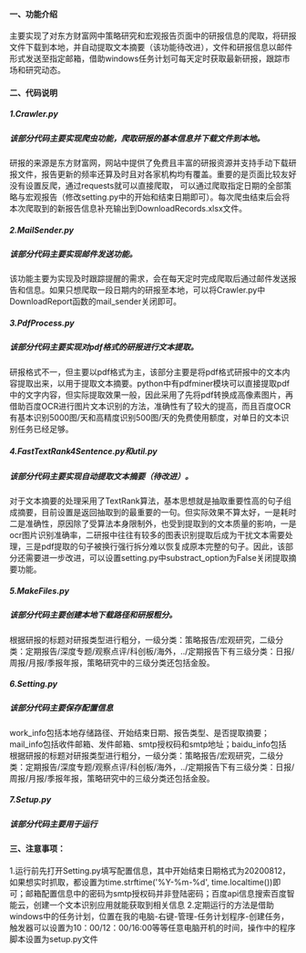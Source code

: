 #### 一、功能介绍
  主要实现了对东方财富网中策略研究和宏观报告页面中的研报信息的爬取，将研报文件下载到本地，并自动提取文本摘要（该功能待改进），文件和研报信息以邮件形式发送至指定邮箱，借助windows任务计划可每天定时获取最新研报，跟踪市场和研究动态。
  
#### 二、代码说明
##### 1.Crawler.py
##### 该部分代码主要实现爬虫功能，爬取研报的基本信息并下载文件到本地。
  研报的来源是东方财富网，网站中提供了免费且丰富的研报资源并支持手动下载研报文件，报告更新的频率还算及时且对各家机构均有覆盖。重要的是页面比较友好没有设置反爬，通过requests就可以直接爬取，
可以通过爬取指定日期的全部策略与宏观报告（修改setting.py中的开始和结束日期即可）。每次爬虫结束后会将本次爬取到的新报告信息补充输出到DownloadRecords.xlsx文件。
##### 2.MailSender.py
##### 该部分代码主要实现邮件发送功能。
  该功能主要为实现及时跟踪提醒的需求，会在每天定时完成爬取后通过邮件发送报告和信息。如果只想爬取一段日期内的研报至本地，可以将Crawler.py中DownloadReport函数的mail_sender关闭即可。
##### 3.PdfProcess.py
##### 该部分代码主要实现对pdf格式的研报进行文本提取。
  研报格式不一，但主要以pdf格式为主，该部分主要是将pdf格式研报中的文本内容提取出来，以用于提取文本摘要。python中有pdfminer模块可以直接提取pdf中的文字内容，但实际提取效果一般，因此采用了先将pdf转换成高像素图片，再借助百度OCR进行图片文本识别的方法，准确性有了较大的提高，而且百度OCR有基本识别5000图/天和高精度识别500图/天的免费使用额度，对单日的文本识别任务已经足够。
##### 4.FastTextRank4Sentence.py和util.py
##### 该部分代码主要实现自动提取文本摘要（待改进）。
  对于文本摘要的处理采用了TextRank算法，基本思想就是抽取重要性高的句子组成摘要，目前设置是返回抽取到的最重要的一句。但实际效果不算太好，一是耗时二是准确性，原因除了受算法本身限制外，也受到提取到的文本质量的影响，一是ocr图片识别准确率，二研报中往往有较多的图表识别提取后成为干扰文本需要处理，三是pdf提取的句子被换行强行拆分难以恢复成原本完整的句子。因此，该部分还需要进一步改进，可以设置setting.py中substract_option为False关闭提取摘要功能。
##### 5.MakeFiles.py
##### 该部分代码主要创建本地下载路径和研报粗分。
  根据研报的标题对研报类型进行粗分，一级分类：策略报告/宏观研究，二级分类：定期报告/深度专题/观察点评/科创板/海外，../定期报告下有三级分类：日报/周报/月报/季报年报，策略研究中的三级分类还包括金股。
##### 6.Setting.py
##### 该部分代码主要保存配置信息
  work_info包括本地存储路径、开始结束日期、报告类型、是否提取摘要；mail_info包括收件邮箱、发件邮箱、smtp授权码和smtp地址；baidu_info包括
  根据研报的标题对研报类型进行粗分，一级分类：策略报告/宏观研究，二级分类：定期报告/深度专题/观察点评/科创板/海外，../定期报告下有三级分类：日报/周报/月报/季报年报，策略研究中的三级分类还包括金股。
##### 7.Setup.py
##### 该部分代码主要用于运行

#### 三、注意事项：
1.运行前先打开Setting.py填写配置信息，其中开始结束日期格式为20200812，如果想实时抓取，都设置为time.strftime('%Y-%m-%d', time.localtime())即可；邮箱配置信息中的密码为smtp授权码并非登陆密码；百度api信息搜索百度智能云，创建一个文本识别应用就能获取到相关信息
2.定期运行的方法是借助windows中的任务计划，位置在我的电脑-右键-管理-任务计划程序-创建任务，触发器可以设置为10：00/12：00/16:00等等任意电脑开机的时间，操作中的程序脚本设置为setup.py文件
